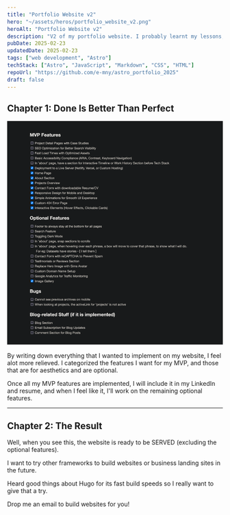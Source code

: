 ```yaml
---
title: "Portfolio Website v2"
hero: "~/assets/heros/portfolio_website_v2.png"
heroAlt: "Portfolio Website v2"
description: "V2 of my portfolio website. I probably learnt my lessons, right?"
pubDate: 2025-02-23
updatedDate: 2025-02-23
tags: ["web development", "Astro"]
techStack: ["Astro", "JavaScript", "Markdown", "CSS", "HTML"]
repoUrl: "https://github.com/e-mny/astro_portfolio_2025"
draft: false
---
```


## Chapter 1: Done Is Better Than Perfect

![List of Features I wanted in my website](../../assets/projects/portfolio_website_v2_1.png "List of features I wanted in my website")

By writing down everything that I wanted to implement on my website, I feel alot more relieved. I categorized the features I want for my MVP, and those that are for aesthetics and are optional.

Once all my MVP features are implemented, I will include it in my LinkedIn and resume, and when I feel like it, I'll work on the remaining optional features.

---

## Chapter 2: The Result

Well, when you see this, the website is ready to be SERVED (excluding the optional features).

I want to try other frameworks to build websites or business landing sites in the future.

Heard good things about Hugo for its fast build speeds so I really want to give that a try.

Drop me an email to build websites for you!

